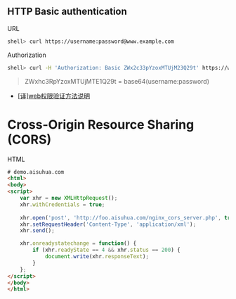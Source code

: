 ## HTTP Basic authentication

URL

```sh
shell> curl https://username:password@www.example.com
```

Authorization

```sh
shell> curl -H 'Authorization: Basic ZWx2c33pYzoxMTUjM23Q29t' https://www.example.com
```

> ZWxhc3RpYzoxMTUjMTE1Q29t = base64(username:password)

- [[译]web权限验证方法说明](https://segmentfault.com/a/1190000004086946)

# Cross-Origin Resource Sharing (CORS)

HTML

```html
# demo.aisuhua.com
<html>
<body>
<script>
    var xhr = new XMLHttpRequest();
    xhr.withCredentials = true;
  
    xhr.open('post', 'http://foo.aisuhua.com/nginx_cors_server.php', true);
    xhr.setRequestHeader('Content-Type', 'application/xml');
    xhr.send();

    xhr.onreadystatechange = function() {
        if (xhr.readyState == 4 && xhr.status == 200) {
            document.write(xhr.responseText);
        }
    };
</script>
</body>
</html>
```
